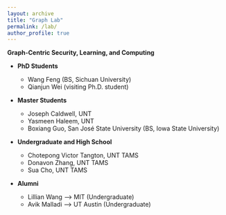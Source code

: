 ```yaml
---
layout: archive
title: "Graph Lab"
permalink: /lab/
author_profile: true
---
```


<strong>Graph-Centric Security, Learning, and Computing</strong>

* **PhD Students**
    * Wang Feng (BS, Sichuan University)
    * Qianjun Wei (visiting Ph.D. student)

* **Master Students**
    * Joseph Caldwell, UNT
    * Yasmeen Haleem, UNT
    * Boxiang Guo, San José State University (BS, Iowa State University)

* **Undergraduate and High School**
    * Chotepong Victor Tangton, UNT TAMS
    * Donavon Zhang, UNT TAMS
    * Sua Cho, UNT TAMS


* **Alumni**
    * Lillian Wang --> MIT (Undergraduate)
    * Avik Malladi --> UT Austin (Undergraduate)


<!---* Siying Li, Master intern from New York University (BS, Nankai University)
* You?

-->
